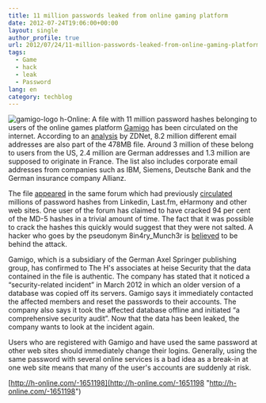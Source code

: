 ```yaml
---
title: 11 million passwords leaked from online gaming platform
date: 2012-07-24T19:06:00+00:00
layout: single
author_profile: true
url: 2012/07/24/11-million-passwords-leaked-from-online-gaming-platform/
tags:
  - Game
  - hack
  - leak
  - Password
lang: en
category: techblog
---
```

![gamigo-logo](/images/2012/07/gamigo-logo.png) h-Online: A file with 11 million password hashes belonging to users of the online games platform [Gamigo](https://en.gamigo.com/) has been circulated on the internet. According to an [analysis](http://www.zdnet.com/8-24-million-gamigo-passwords-leaked-after-hack-7000001403/) by ZDNet, 8.2 million different email addresses are also part of the 478MB file. Around 3 million of these belong to users from the US, 2.4 million are German addresses and 1.3 million are supposed to originate in France. The list also includes corporate email addresses from companies such as IBM, Siemens, Deutsche Bank and the German insurance company Allianz.

The file [appeared](http://forum.insidepro.com/viewtopic.php?t=15447) in the same forum which had previously <a href="/2012/06/09/password-leaks-bigger-than-first-thought/" target="_blank">circulated</a> millions of password hashes from Linkedin, Last.fm, eHarmony and other web sites. One user of the forum has claimed to have cracked 94 per cent of the MD-5 hashes in a trivial amount of time. The fact that it was possible to crack the hashes this quickly would suggest that they were not salted. A hacker who goes by the pseudonym 8in4ry_Munch3r is [believed](http://ixplizit.files.wordpress.com/2012/03/def.png) to be behind the attack.

Gamigo, which is a subsidiary of the German Axel Springer publishing group, has confirmed to The H's associates at heise Security that the data contained in the file is authentic. The company has stated that it noticed a “security-related incident” in March 2012 in which an older version of a database was copied off its servers. Gamigo says it immediately contacted the affected members and reset the passwords to their accounts. The company also says it took the affected database offline and initiated “a comprehensive security audit”. Now that the data has been leaked, the company wants to look at the incident again.

Users who are registered with Gamigo and have used the same password at other web sites should immediately change their logins. Generally, using the same password with several online services is a bad idea as a break-in at one web site means that many of the user's accounts are suddenly at risk.

[http://h-online.com/-1651198](http://h-online.com/-1651198 "http://h-online.com/-1651198")
